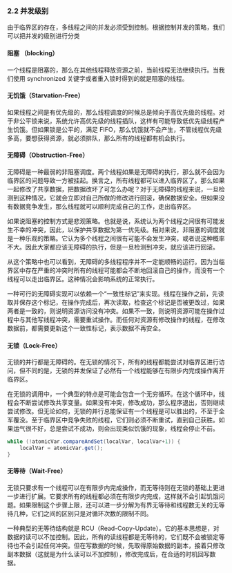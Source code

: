 ### 2.2 并发级别

由于临界区的存在，多线程之间的并发必须受到控制。根据控制并发的策略，我们可以把并发的级别进行分类

####  阻塞 （blocking）

一个线程是阻塞的，那么在其他线程释放资源之前，当前线程无法继续执行。当我们使用 synchronized 关键字或者重入锁时得到的就是阻塞的线程。

#### 无饥饿（Starvation-Free）

如果线程之间是有优先级的，那么线程调度的时候总是倾向于高优先级的线程。对于非公平锁来说，系统允许高优先级的线程插队，这样有可能导致低优先级线程产生饥饿。但如果锁是公平的，满足 FIFO，那么饥饿就不会产生，不管线程优先级多高，要想获得资源，就必须排队，那么所有的线程都有机会执行。

#### 无障碍（Obstruction-Free）

无障碍是一种最弱的非阻塞调度。两个线程如果是无障碍的执行，那么就不会因为临界区的问题导致一方被挂起。换言之，所有线程都可以进入临界区了。那么如果一起修改了共享数据，把数据改坏了可怎么办呢？对于无障碍的线程来说，一旦检测到这种情况，它就会立即对自己所做的修改进行回滚，确保数据安全。但如果没有数据竞争发生，那么线程就可以顺利完成自己的工作，走出临界区。

如果说阻塞的控制方式是悲观策略。也就是说，系统认为两个线程之间很有可能发生不幸的冲突，因此，以保护共享数据为第一优先级。相对来说，非阻塞的调度就是一种乐观的策略。它认为多个线程之间很有可能不会发生冲突，或者说这种概率不大。因此大家都应该无障碍的执行，但是一旦检测到冲突，就应该进行回滚。

从这个策略中也可以看到，无障碍的多线程程序并不一定能顺畅的运行。因为当临界区中存在严重的冲突时所有的线程可能都会不断地回滚自己的操作，而没有一个线程可以走出临界区。这种情况会影响系统的正常执行。

一种可行的无障碍实现可以依赖一个“一致性标记”来实现。线程在操作之前，先读取并保存这个标记，在操作完成后，再次读取，检查这个标记是否被更改过，如果两者是一致的，则说明资源访问没有冲突。如果不一致，则说明资源可能在操作过程中与其他写线程冲突，需要重试操作。而任何对资源有修改操作的线程，在修改数据前，都需要更新这个一致性标记，表示数据不再安全。

#### 无锁（Lock-Free）

无锁的并行都是无障碍的。在无锁的情况下，所有的线程都能尝试对临界区进行访问，但不同的是，无锁的并发保证了必然有一个线程能够在有限步内完成操作离开临界区。

在无锁的调用中，一个典型的特点是可能会包含一个无穷循环。在这个循环中，线程会不断尝试修改共享变量。如果没有冲突，修改成功，那么程序退出，否则继续尝试修改。但无论如何，无锁的并行总能保证有一个线程是可以胜出的，不至于全军覆没。至于临界区中竞争失败的线程，它们则必须不断重试，直到自己获胜。如果运气很不好，总是尝试不成功，则会出现类似饥饿的现象，线程会停止不前。

```java
while (!atomicVar.compareAndSet(localVar, localVar+1)) {
    localVar = atomicVar.get();
}
```

#### 无等待（Wait-Free）

无锁只要求有一个线程可以在有限步内完成操作，而无等待则在无锁的基础上更进一步进行扩展。它要求所有的线程都必须在有限步内完成，这样就不会引起饥饿问题。如果限制这个步骤上限，还可以进一步分解为有界无等待和线程数无关的无等待几种，它们之间的区别只是对循环次数的限制不同。

一种典型的无等待结构就是 RCU（Read-Copy-Update）。它的基本思想是，对数据的读可以不加控制。因此，所有的读线程都是无等待的，它们既不会被锁定等待也不会引起任何冲突。但在写数据的时候，先取得原始数据的副本，接着只修改副本数据（这就是为什么读可以不加控制），修改完成后，在合适的时机回写数据。